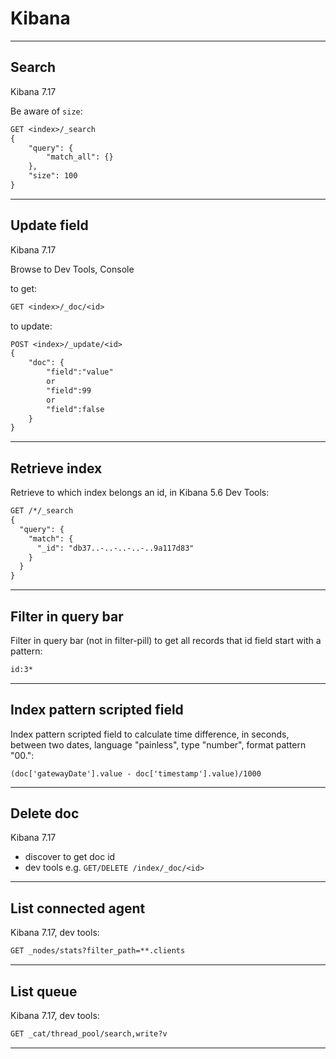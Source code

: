 # Kibana

***

## Search

Kibana 7.17

Be aware of `size`:

```txt
GET <index>/_search
{
    "query": {
        "match_all": {}
    },
    "size": 100
}
```

***

## Update field

Kibana 7.17

Browse to Dev Tools, Console

to get:

```txt
GET <index>/_doc/<id>
```

to update:

```txt
POST <index>/_update/<id>
{
    "doc": {
        "field":"value"
        or
        "field":99
        or
        "field":false
    }
}
```

***

## Retrieve index

Retrieve to which index belongs an id, in Kibana 5.6 Dev Tools:

```txt
GET /*/_search
{
  "query": {
    "match": {
      "_id": "db37..-..-..-..-..9a117d83"
    }
  }
}
```

***

## Filter in query bar

Filter in query bar (not in filter-pill) to get all records that id field start with a pattern:

```txt
id:3*
```

***

## Index pattern scripted field

Index pattern scripted field to calculate time difference, in seconds, between two dates, language "painless", type "number", format pattern "00.":

```painless
(doc['gatewayDate'].value - doc['timestamp'].value)/1000
```

***

## Delete doc

Kibana 7.17

- discover to get doc id  
- dev tools e.g. `GET/DELETE /index/_doc/<id>`

***

## List connected agent

Kibana 7.17, dev tools:

```txt
GET _nodes/stats?filter_path=**.clients
```

***

## List queue

Kibana 7.17, dev tools:

```txt
GET _cat/thread_pool/search,write?v
```

***
